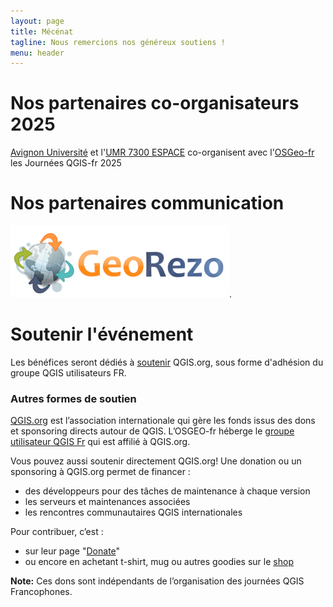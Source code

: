 ```yaml
---
layout: page
title: Mécénat
tagline: Nous remercions nos généreux soutiens !
menu: header
---
```


# Nos partenaires co-organisateurs 2025

[Avignon Université](https://univ-avignon.fr/) et l'[UMR 7300 ESPACE](https://www.umrespace.org/) co-organisent avec l'[OSGeo-fr](https://www.osgeo.fr) les Journées QGIS-fr 2025

<!--
---

# Nos partenaires techniques

Pour la diffusion des ateliers et des conféences, l'organisation s'appuie sur deux partenaires techniques, [FAImaison](https://www.faimaison.net/) pour l'instance Big Blue Button  et [Kintésens-prod.](https://k-prod.fr/) pour la diffusion des conférences en direct.

[![FAImaison](/images/faimaison.png)](https://www.faimaison.net/) [![K-prod](/images/k-prod.png)](https://k-prod.fr/) 


# Nos mécènes OR

[![CRAIG](/images/logo-craig.svg)](https://www.craig.fr)


_Le Centre Régional Auvergne-Rhône-Alpes de l'Information Géographique (CRAIG) est un groupement d'intérêt public créé en 2011 dans le cadre du Contrat de projets Etat-Région, afin de mettre en place un Centre de ressources dans le domaine de l'information géographique. Ce projet s'inscrit dans le cadre d'une démarche globale de mutualisation des coûts et des moyens mais aussi de cohérence régionale en matière de production et d'usage de données géographiques._

_[https://www.craig.fr/](https://www.craig.fr/)_ 

---

[![Camptocamp](/images/camptocamp.png)](https://www.camptocamp.com/)

_Composée de spécialistes de l’Open Source, Camptocamp est une entreprise innovante dans l’intégration de logiciels servant à la mise en valeur de données géospatiales, à la gestion complète d’entreprise et à la gestion d’infrastructures informatiques. Afin de s’adapter parfaitement à vos besoins, Camptocamp construit des solutions personnalisées en utilisant les meilleures technologies Open Source._

---

[![3Liz](/images/3liz.png)](https://www.3liz.com/)

_3Liz est une société de services autour des logiciels libres SIG. Nous nous sommes spécialisés dans l’exploitation des logiciels QGIS et QGIS-Serveur, auxquels nous contribuons. Nous avons aussi développé Lizmap, outil de publication de cartes Web dynamiques._

---

[![Oslandia](/images/oslandia_rectangle.png)](http://oslandia.com/fr/home/)

_Oslandia est une ENL (Entreprise du Numérique Libre) française spécialisée en systèmes d’information géographique (SIG) Open Source, et particulièrement en bases de données spatiales, Web Services OGC et SIG bureautiques. Oslandia, avec deux core committers QGIS, est une des sociétés les plus actives dans le développement de cet outil SIG bureautique. Oslandia propose une offre de service complète : conseil, audit, développement, support, formation._

---

[![CSTB - Centre Scientifique et Technique du Bâtiment](/images/CSTB_logo_BDNB.png)](https://bdnb.io)  

_Le [Centre Scientifique et Technique du Bâtiment](http://www.cstb.fr), CSTB, est une entreprise publique à caractère industriel et commercial (EPIC), au service de ses clients et de l’intérêt général._
_Il a pour ambition d’imaginer les bâtiments et la ville de demain en accompagnant et sécurisant les projets de construction et de rénovation durable, pour améliorer la qualité de vie de leurs usagers, en anticipant les effets du changement climatique. Son champ de compétences couvre les produits de construction, les bâtiments et leur intégration dans le quartier et la ville._ 
_Au travers du projet de [Base de Données Nationale des Bâtiments](https://bdnb.io) (BDNB), le CSTB s'engage résolument dans le monde de l'open data et de la géomatique au service de la transition écologique. QGIS et les outils rassemblés dans le giron de l'OSGEO sont des éléments essentiels à la constitution et l'utilisation de la BDNB._ 

---

[![SOPRECO](/images/sopreco.svg)](https://www.sopreco-morteau.com)

_Depuis plus de 20 ans, ![SOPRECO](https://www.sopreco-morteau.com) apporte des solutions de détection de réseaux, de contrôle des réseaux d’assainissement, de photogrammétrie et de géoréférencement pour les collectivités, les industries et les entreprises de travaux publics. Multicarte, nous proposons un large panel d’activités complémentaires et apportons ainsi une solution globale à nos clients : acquisition, traitement, analyse et restitution de la donnée spatiale sont au cœur de notre métier._ 

---

 [![IDGeo](/images/idgeo.png)](https://www.idgeo.fr)

_Créé en septembre 2013 sur le modèle d’une SCOP (Société Coopérative de Production à responsabilité limitée), IDGEO est un centre de formation professionnelle et de conseil spécialisé dans le secteur des technologies spatiales et plus particulièrement de la géomatique et de la télédétection. Les formations dispensées par IDGEO permettent de répondre à un projet de montée en compétences, de reconversion ou de réinsertion professionnelle. Qu’elles soient courtes (de 1 à 5 jours), sur mesure ou certifiantes (titre professionnel “technicien supérieur en SIG” et certificat de qualification professionnelle “Géomaticien”), elles portent sur les grandes problématiques du domaine (SIG bureautiques, modélisation, création et gestion de bases de données, télédétection, webmapping, applications spatiales) et privilégient les solutions Open Source. Nos formations intra sont particulièrement appréciées : des formations co-construites à partir des thématiques et données métiers des apprenants d'un même organisme. Par exemple, des formations QGIS pour gérer les réseaux (AEP, telecom, voirie, énergies ...), faire de la 3D, pour planifier l'aménagement du territoire ou la gestion de crise ..._

---

 [![Grenoble Alpes Métropole](/images/150px-Logo_Grenoble_Alpes_Métropole.svg.png)](https://www.grenoblealpesmetropole.fr/)

_[Grenoble Alpes Métropole](https://www.grenoblealpesmetropole.fr/) regroupe 49 villes et villages situés en Isère (38), et représente un territoire de 450 000 habitants. Elle couvre une superficie de 546 km2._


# Nos mécènes ARGENT

[![InterMezzo](/images/logo-intermezzo.svg)](https://www.intermezzo-coop.eu/fr)

_Intermezzo est un bureau d’études qui accompagne les acteurs publics et privés dans leurs démarches et projets de transition énergétique, changement climatique et développement territorial durable. Son offre est faite de services, conseils, outils et formations. L'approche spatiale est au cœur des activités de l'entreprise._

_[https://www.intermezzo-coop.eu/fr](https://www.intermezzo-coop.eu/fr)_


[![Azimut](/images/azimut.png)](https://www.azimut.fr/)

[![Hytech-imaging](/images/hytech-imaging.png)](https://hytech-imaging.fr/)

# Nos mécènes BRONZE

[![Hytech-imaging](/images/hytech-imaging.png)](https://hytech-imaging.fr/)

_Créée en 2016, Hytech-imaging contribue au développement des usages de l'imagerie spectrale pour la connaissance et le suivi de l’environnement. Hytech-imaging propose des services et une expertise tout au long de la chaîne de valeur de l’imagerie spectrale, depuis l’acquisition ou la collecte d’images, jusqu’à l’intégration et le déploiement de solutions logicielles, en passant par le traitement automatique d’images et l’extraction d’informations utiles pour vos besoins. D'abord spécialisé dans les applications thématiques maritimes et côtières, Hytech-imaging accompagne désormais ses clients sur d'autres thématiques telles l’archéologie ou l’agronomie. Hytech-imaging intègre QGIS à ses solutions, à la fois comme interface utilisateur de ses chaînes de traitement (QGIS Desktop + extension) et comme distributeur de ses productions (QGIS Server)._
-->

# Nos partenaires communication

[![GeoRezo](/images/georezo.png)](https://www.georezo.net/).


# Soutenir l'événement


Les bénéfices seront dédiés à [soutenir](https://www.qgis.org/funding/membership/members/#how-can-you-support-the-qgis-development) QGIS.org, sous forme d'adhésion du groupe QGIS utilisateurs FR.

<!-- Les modalités de soutien sont définies ci-après.

## Tarif et visibilité


Pour toute information ou demande, utilisez le <a href="mailto:contact-project+osgeo-fr-journees-qgis-2024@incoming.gitlab.com">mail de contact</a>

_Note : Cet évènement ne dispose pas d'offre de stand_

Plusieurs niveaux sont possibles:

## Mécène Or - 950 €

<details>
    <summary>▸ Détail du niveau Or</summary><p>

<ul style="padding-left:40px">
    <ul style="padding-left:40px">
        <li>Deux inscriptions incluses pour la journée de conférences</li>
        <li>Logo et citation pendant l'événement (écran d'accueil)</li>
        <li>Possibilité d'apporter un Kakemono sur la scène de la conférence plénière et un autre dans le hall</li>
        <li>Logo, lien et présentation de l'organisme sur le site web</li>
        <li>Logo, lien et courte présentation sur le programme</li>
        <li>Citation dans les communications sur les réseaux sociaux</li>
        <li>Espace pour déposer vos flyers et goodies dans le hall</li>
        <li>Maintien du logo et du lien vers l'organisme sur la page du site de l'événement "<a href="z50_archive.html">Archives</a>"</li>
    </ul>
</ul>
</p>
</details>


## Mécène Argent - 700 €

<details><summary>▸ Détail du niveau Argent</summary><p>

<ul style="padding-left:40px">
    <ul style="padding-left:40px">
        <li>Une inscription incluse pour la journée de conférences</li>
        <li>Logo pendant l'évènement (deuxième page d'écran) </li>
        <li>Logo, lien et présentation de l'organisme sur le site web</li>
        <li>Logo, lien et courte présentation sur le programme</li>
        <li>Espace pour déposer vos flyers et goodies dans le hall</li>
        <li>Maintien du logo et du lien vers l'organisme sur la page du site de l'événement "<a href="z50_archive.html">Archives</a>"</li>
    </ul>
</ul>
</p></details>

## Mécène Bronze - 300 €

<details><summary>▸ Détail du niveau Bronze</summary><p>

<ul style="padding-left:40px">
    <li>Pas de limite</li>
    <ul style="padding-left:40px">
        <li>Logo et lien sur le site web</li>
        <li>Maintien du logo et du lien vers l'organisme sur la page du site de l'événement "<a href="z50_archive.html">Archives</a>"</li>
    </ul>
</ul>

</p></details>

-->

### Autres formes de soutien

[QGIS.org](https://www.qgis.org) est l’association internationale qui gère les fonds issus des dons et sponsoring directs autour de QGIS.
L’OSGEO-fr héberge le [groupe utilisateur QGIS Fr](https://www.osgeo.fr/association/qgis-fr/) qui est affilié à QGIS.org.

Vous pouvez aussi soutenir directement QGIS.org! Une donation ou un sponsoring à QGIS.org permet de financer :

* des développeurs pour des tâches de maintenance à chaque version
* les serveurs et maintenances associées
* les rencontres communautaires QGIS internationales

Pour contribuer, c’est :

* sur leur page "[Donate](https://www.qgis.org/funding/donate/)"
* ou encore en achetant t-shirt, mug ou autres goodies sur le [shop](https://shop.spreadshirt.net/qgis/)

**Note:** Ces dons sont indépendants de l’organisation des journées QGIS Francophones.


